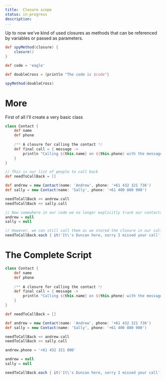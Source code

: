 ```yaml
---
title:	Closure scope
status:	in-progress
description:	
...
```


Up to now we've kind of used closures as methods that can be referenced by variables or passed as parameters. 


```groovy
def spyMethod(closure) {
    closure()
}

def code = 'eagle'

def doubleCross = {println "The code is $code"}

spyMethod(doubleCross)
```

# More
First of all I'll create a very basic class

```groovy
class Contact {
    def name
    def phone
    
    /** A closure for calling the contact */
    def final call = { message -> 
        println "Calling ${this.name} on ${this.phone} with the message: \"$message\""
    }
}
```

```groovy
// This is our list of people to call back
def needToCallBack = []
```

```groovy
def andrew = new Contact(name: 'Andrew', phone: '+61 432 321 736')
def sally = new Contact(name: 'Sally', phone: '+61 400 800 900')
```

```groovy
needToCallBack << andrew.call
needToCallBack << sally.call
```

```groovy
// Now somewhere in our code we no longer explicitly track our contacts
andrew = null
sally = null
```

```groovy
// However, we can still call them as we stored the closure in our call back list
needToCallBack.each { it('It\'s Duncan here, sorry I missed your call') }
```

# The Complete Script

```groovy
class Contact {
    def name
    def phone
    
    /** A closure for calling the contact */
    def final call = { message -> 
        println "Calling ${this.name} on ${this.phone} with the message: \"$message\""
    }
}

def needToCallBack = []

def andrew = new Contact(name: 'Andrew', phone: '+61 432 321 736')
def sally = new Contact(name: 'Sally', phone: '+61 400 800 900')

needToCallBack << andrew.call
needToCallBack << sally.call

andrew.phone = '+61 432 321 000'

andrew = null
sally = null

needToCallBack.each { it('It\'s Duncan here, sorry I missed your call') }
```
